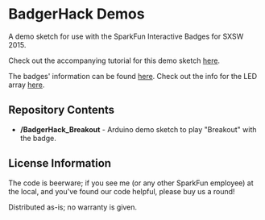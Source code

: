 BadgerHack Demos
=================

A demo sketch for use with the SparkFun Interactive Badges for SXSW 2015. 

Check out the accompanying tutorial for this demo sketch [here](http://sfe.io/t349).

The badges' information can be found [here](https://github.com/sparkfun/Interactive_Badges/tree/sxsw2015). 
Check out the info for the LED array [here](https://github.com/sparkfun/LED_Array_8x7_Charlieplex). 

Repository Contents
-------------------

* **/BadgerHack_Breakout** - Arduino demo sketch to play "Breakout" with the badge.


License Information
-------------------
The code is beerware; if you see me (or any other SparkFun employee) at the local, and you've found our code helpful, please buy us a round!

Distributed as-is; no warranty is given.
